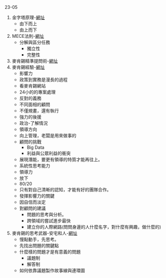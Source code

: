 23-05
1. 金字塔原理-[網址](https://www.youtube.com/watch?v=u_8RTop8O_Q)
   + 由下而上
   + 由上而下
2. MECE法則-[網址](https://www.youtube.com/watch?v=kE7Hu_kHApY)
   + 分解與區分任務
     + 獨立性
     + 完整性
3. 麥肯錫精準提問術-[網址](https://www.youtube.com/watch?v=Q45noaxWzws)
4. 麥肯錫經驗-[網址](https://ioh.tw/talks/%E9%BA%A5%E8%82%AF%E9%8C%AB-mckinsey-company-%E9%99%B3%E5%BD%A5%E5%BB%B7-bradley-chen-ov-work-us)
   + 影響力
   + 政策到實務是漫長的過程
   + 看麥肯錫網站
   + 24小的的專案處理
   + 反對的義務
   + 不同面相的顧問
   + 不僅規畫，還有執行
   + 強力的後援
   + 政治-了解情況
   + 領導方向
   + 向上管理，老闆是用來做事的
   + 顧問的挑戰
     + Big Data
     + 利益與公眾利益的衝突
   + 展現潛能，要更有領導的特質才能再往上。
   + 系統性思考能力
   + 領導力
   + 放下
   + 80/20
   + 只有對自己清晰的認知，才能有好的團隊合作。
   + 發揮影響力的關鍵
   + 因自信而淡定
   + 對顧問的建議
     + 問題的思考與分析。
     + 跨領域的嘗試進步最快
     + 建立你的人際網路(問問身邊的人什麼名字，對什麼有興趣，做什麼的)
5.  麥肯錫的思考武器-安宅和人-[網址](https://www.youtube.com/watch?v=5vJ5UI2TOGM)
    + 慢點動手，先思考。
    + 先找出問題的關鍵點
    + 什麼樣的問題才是有意義的問題
      + 議題制
      + 解答制
    + 如何依靠議題製作故事線與連環圖
